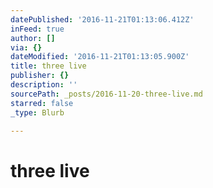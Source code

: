 ```yaml
---
datePublished: '2016-11-21T01:13:06.412Z'
inFeed: true
author: []
via: {}
dateModified: '2016-11-21T01:13:05.900Z'
title: three live
publisher: {}
description: ''
sourcePath: _posts/2016-11-20-three-live.md
starred: false
_type: Blurb

---
```

# three live